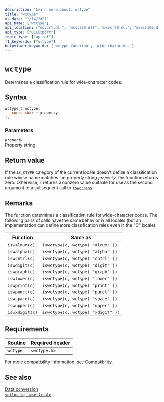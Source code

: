 ```yaml
---
description: "Learn more about: wctype"
title: "wctype"
ms.date: "1/14/2021"
api_name: ["wctype"]
api_location: ["msvcrt.dll", "msvcr80.dll", "msvcr90.dll", "msvcr100.dll", "msvcr100_clr0400.dll", "msvcr110.dll", "msvcr110_clr0400.dll", "msvcr120.dll", "msvcr120_clr0400.dll", "ucrtbase.dll", "api-ms-win-crt-string-l1-1-0.dll"]
api_type: ["DLLExport"]
topic_type: ["apiref"]
f1_keywords: ["wctype"]
helpviewer_keywords: ["wctype function", "wide characters"]
---
```

# `wctype`

Determines a classification rule for wide-character codes.

## Syntax

```C
wctype_t wctype(
   const char * property
);
```

### Parameters

*`property`*\
Property string.

## Return value

If the `LC_CTYPE` category of the current locale doesn't define a classification rule whose name matches the property string *`property`*, the function returns zero. Otherwise, it returns a nonzero value suitable for use as the second argument to a subsequent call to [`towctrans`](towctrans.md).

## Remarks

The function determines a classification rule for wide-character codes. The following pairs of calls have the same behavior in all locales (but an implementation can define more classification rules even in the "C" locale):

|Function|Same as|
|--------------|-------------|
|`iswalnum(c)`|`iswctype(c, wctype( "alnum" ))`|
|`iswalpha(c)`|`iswctype(c, wctype( "alpha" ))`|
|`iswcntrl(c)`|`iswctype(c, wctype( "cntrl" ))`|
|`iswdigit(c)`|`iswctype(c, wctype( "digit" ))`|
|`iswgraph(c)`|`iswctype(c, wctype( "graph" ))`|
|`iswlower(c)`|`iswctype(c, wctype( "lower" ))`|
|`iswprint(c)`|`iswctype(c, wctype( "print" ))`|
|`iswpunct(c)`|`iswctype(c, wctype( "punct" ))`|
|`iswspace(c)`|`iswctype(c, wctype( "space" ))`|
|`iswupper(c)`|`iswctype(c, wctype( "upper" ))`|
|`iswxdigit(c)`|`iswctype(c, wctype( "xdigit" ))`|

## Requirements

|Routine|Required header|
|-------------|---------------------|
|`wctype`|`<wctype.h>`|

For more compatibility information, see [Compatibility](../compatibility.md).

## See also

[Data conversion](../data-conversion.md)\
[`setlocale`, `_wsetlocale`](setlocale-wsetlocale.md)
